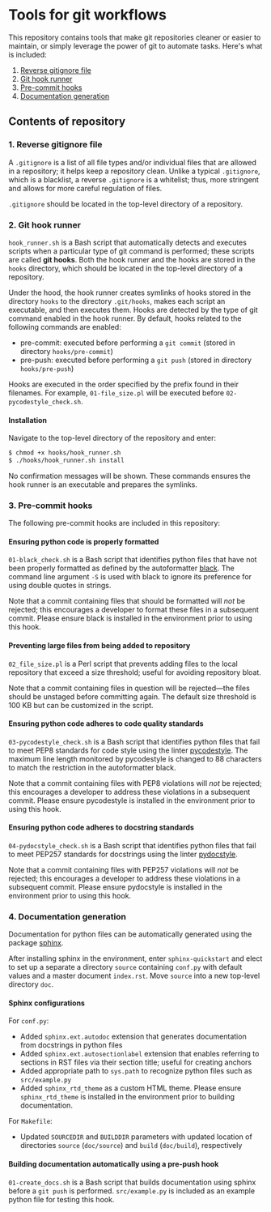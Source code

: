 # Tools for git workflows

This repository contains tools that make git repositories cleaner or easier to maintain, or simply leverage the power of git to automate tasks. Here's what is included:

1. [Reverse gitignore file](#gitignore)
2. [Git hook runner](#hook-runner)
3. [Pre-commit hooks](#pre-commit)
4. [Documentation generation](#autodocs)

## Contents of repository

<a name="gitignore"></a>
### 1. Reverse gitignore file
A `.gitignore` is a list of all file types and/or individual files that are allowed in a repository; it helps keep a repository clean. Unlike a typical `.gitignore`, which is a blacklist, a reverse `.gitignore` is a whitelist; thus, more stringent and allows for more careful regulation of files.

`.gitignore` should be located in the top-level directory of a repository.

<a name="hook-runner"></a>
### 2. Git hook runner
`hook_runner.sh` is a Bash script that automatically detects and executes scripts when a particular type of git command is performed; these scripts are called **git hooks**. Both the hook runner and the hooks are stored in the `hooks` directory, which should be located in the top-level directory of a repository. 

Under the hood, the hook runner creates symlinks of hooks stored in the directory `hooks` to the directory `.git/hooks`, makes each script an executable, and then executes them. Hooks are detected by the type of git command enabled in the hook runner. By default, hooks related to the following commands are enabled:

- pre-commit: executed before performing a `git commit` (stored in directory `hooks/pre-commit`)
- pre-push: executed before performing a `git push` (stored in directory `hooks/pre-push`)

Hooks are executed in the order specified by the prefix found in their filenames. For example, `01-file_size.pl` will be executed before `02-pycodestyle_check.sh`.

#### Installation
Navigate to the top-level directory of the repository and enter:

```bash
$ chmod +x hooks/hook_runner.sh
$ ./hooks/hook_runner.sh install
```

No confirmation messages will be shown. These commands ensures the hook runner is an executable and prepares the symlinks. 

<a name="pre-commit"></a>
### 3. Pre-commit hooks
The following pre-commit hooks are included in this repository:

#### Ensuring python code is properly formatted
`01-black_check.sh` is a Bash script that identifies python files that have not been properly formatted as defined by the autoformatter [black](https://black.readthedocs.io/en/stable/). The command line argument `-S` is used with black to ignore its preference for using double quotes in strings.

Note that a commit containing files that should be formatted will *not* be rejected; this encourages a developer to format these files in a subsequent commit. Please ensure black is installed in the environment prior to using this hook.

#### Preventing large files from being added to repository
`02_file_size.pl` is a Perl script that prevents adding files to the local repository that exceed a size threshold; useful for avoiding repository bloat. 

Note that a commit containing files in question will be rejected&mdash;the files should be unstaged before committing again. The default size threshold is 100 KB but can be customized in the script.

#### Ensuring python code adheres to code quality standards
`03-pycodestyle_check.sh` is a Bash script that identifies python files that fail to meet PEP8 standards for code style using the linter [pycodestyle](http://pycodestyle.pycqa.org/en/latest/). The maximum line length monitored by pycodestyle is changed to 88 characters to match the restriction in the autoformatter black. 

Note that a commit containing files with PEP8 violations will *not* be rejected; this encourages a developer to address these violations in a subsequent commit. Please ensure pycodestyle is installed in the environment prior to using this hook.

#### Ensuring python code adheres to docstring standards
`04-pydocstyle_check.sh` is a Bash script that identifies python files that fail to meet PEP257 standards for docstrings using the linter [pydocstyle](http://www.pydocstyle.org/en/4.0.0/). 

Note that a commit containing files with PEP257 violations will *not* be rejected; this encourages a developer to address these violations in a subsequent commit. Please ensure pydocstyle is installed in the environment prior to using this hook.

<a name="autodocs"></a>
### 4. Documentation generation
Documentation for python files can be automatically generated using the package [sphinx](http://www.sphinx-doc.org/en/master/).

After installing sphinx in the environment, enter `sphinx-quickstart` and elect to set up a separate a directory `source` containing `conf.py` with default values and a master document `index.rst`. Move `source` into a new top-level directory `doc`.

#### Sphinx configurations
For `conf.py`:

- Added `sphinx.ext.autodoc` extension that generates documentation from docstrings in python files
- Added `sphinx.ext.autosectionlabel` extension that enables referring to sections in RST files via their section title; useful for creating anchors
- Added appropriate path to `sys.path` to recognize python files such as `src/example.py`
- Added `sphinx_rtd_theme` as a custom HTML theme. Please ensure `sphinx_rtd_theme` is installed in the environment prior to building documentation.

For `Makefile`:

- Updated `SOURCEDIR` and `BUILDDIR` parameters with updated location of directories `source` (`doc/source`) and `build` (`doc/build`), respectively

#### Building documentation automatically using a pre-push hook
`01-create_docs.sh` is a Bash script that builds documentation using sphinx before a `git push` is performed. `src/example.py` is included as an example python file for testing this hook.